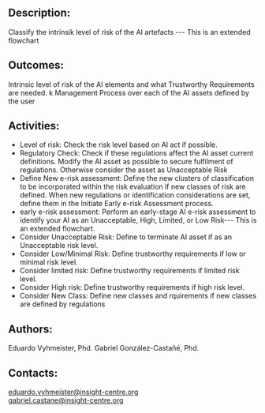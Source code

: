 ## Description:
Classify the intrinsik level of risk of the AI artefacts --- This is an extended flowchart 

## Outcomes:
Intrinsic level of risk of the AI elements and what Trustworthy Requirements are needed. k Management Process over each of the AI assets defined by the user

## Activities: 
   - Level of risk: Check the risk level based on AI act if possible.
   - Regulatory Check: Check if these regulations affect the AI asset current definitions. Modify the AI asset as possible to secure fulfilment of regulations. Otherwise consider the asset as Unacceptable Risk
   - Define New e-risk assessment: Define the new clusters of classification to be incorporated within the risk evaluation if new classes of risk are defined. When new regulations or identification considerations are set, define them in the Initiate Early e-risk Assessment process.
   - early e-risk assessment: Perform an early-stage AI e-risk assessment to identify your AI as an Unacceptable, High, Limited, or Low Risk--- This is an extended flowchart.
   - Consider Unacceptable Risk: Define to terminate AI asset if as an Unacceptable risk level.
   - Consider Low/Minimal Risk: Define trustworthy requirements if low or minimal risk level.
   - Consider limited risk: Define trustworthy requirements if limited risk level.
   - Consider High risk: Define trustworthy requirements if high risk level.
   - Consider New Class: Define new classes and rquirements if new classes are defined by regulations

## Authors:
Eduardo Vyhmeister, Phd. 
Gabriel González-Castañé, Phd.

## Contacts:
eduardo.vyhmeister@insight-centre.org <br />
gabriel.castane@insight-centre.org <br />